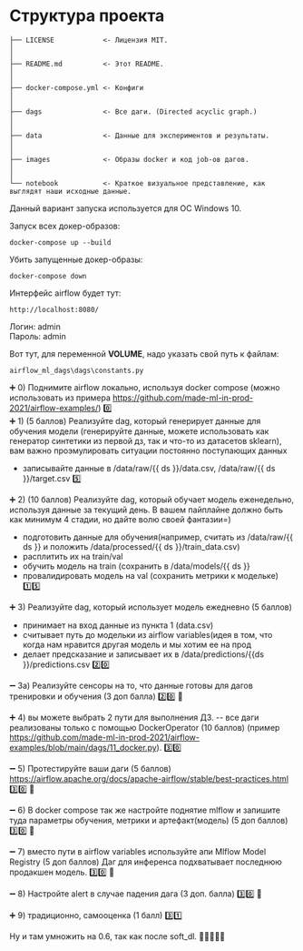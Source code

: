 # Структура проекта
```
├── LICENSE            <- Лицензия MIT.
│
│
├── README.md          <- Этот README.
│
│
├── docker-compose.yml <- Конфиги
│
│
├── dags               <- Все даги. (Directed acyclic graph.)
│
│
├── data               <- Данные для экспериментов и результаты.
│
│
├── images             <- Образы docker и код job-ов дагов.
│
│
└── notebook           <- Краткое визуальное представление, как выглядят наши исходные данные.

```

Данный вариант запуска используется для ОС Windows 10.

Запуск всех докер-образов:
```
docker-compose up --build
```

Убить запущенные докер-образы:
```
docker-compose down
```

Интерфейс airflow будет тут:
```
http://localhost:8080/
```

Логин: admin  
Пароль: admin

Вот тут, для переменной __VOLUME__, надо указать свой путь к файлам:
```
airflow_ml_dags\dags\constants.py
```

:heavy_plus_sign: 0) Поднимите airflow локально, используя docker compose (можно использовать из примера https://github.com/made-ml-in-prod-2021/airflow-examples/) :zero:  
:heavy_plus_sign: 1) (5 баллов) Реализуйте dag, который генерирует данные для обучения модели (генерируйте данные, можете использовать как генератор синтетики из первой дз, так и что-то из датасетов sklearn), вам важно проэмулировать ситуации постоянно поступающих данных
- записывайте данные в /data/raw/{{ ds }}/data.csv, /data/raw/{{ ds }}/target.csv :five:

:heavy_plus_sign: 2) (10 баллов) Реализуйте dag, который обучает модель еженедельно, используя данные за текущий день. В вашем пайплайне должно быть как минимум 4 стадии, но дайте волю своей фантазии=)

- подготовить данные для обучения(например, считать из /data/raw/{{ ds }} и положить /data/processed/{{ ds }}/train_data.csv)
- расплитить их на train/val
- обучить модель на train (сохранить в /data/models/{{ ds }} 
- провалидировать модель на val (сохранить метрики к модельке) :one::five:

:heavy_plus_sign: 3) Реализуйте dag, который использует модель ежедневно (5 баллов)
- принимает на вход данные из пункта 1 (data.csv)
- считывает путь до модельки из airflow variables(идея в том, что когда нам нравится другая модель и мы хотим ее на прод 
- делает предсказание и записывает их в /data/predictions/{{ds }}/predictions.csv :two::zero:

:heavy_minus_sign: 3а)  Реализуйте сенсоры на то, что данные готовы для дагов тренировки и обучения (3 доп балла) :two::zero: :ram:

:heavy_plus_sign: 4) вы можете выбрать 2 пути для выполнения ДЗ. 
-- все даги реализованы только с помощью DockerOperator (10 баллов) (пример https://github.com/made-ml-in-prod-2021/airflow-examples/blob/main/dags/11_docker.py). :three::zero:

:heavy_minus_sign: 5) Протестируйте ваши даги (5 баллов) https://airflow.apache.org/docs/apache-airflow/stable/best-practices.html :three::zero: :ram: 

:heavy_minus_sign: 6) В docker compose так же настройте поднятие mlflow и запишите туда параметры обучения, метрики и артефакт(модель) (5 доп баллов) :three::zero: :ram:

:heavy_minus_sign: 7) вместо пути в airflow variables  используйте апи Mlflow Model Registry (5 доп баллов)
Даг для инференса подхватывает последнюю продакшен модель. :three::zero: :ram:

:heavy_minus_sign: 8) Настройте alert в случае падения дага (3 доп. балла) :three::zero: :ram:

:heavy_plus_sign: 9) традиционно, самооценка (1 балл) :three::one:  

Ну и там умножить на 0.6, так как после soft_dl. :ram::ram::ram::ram::ram:
